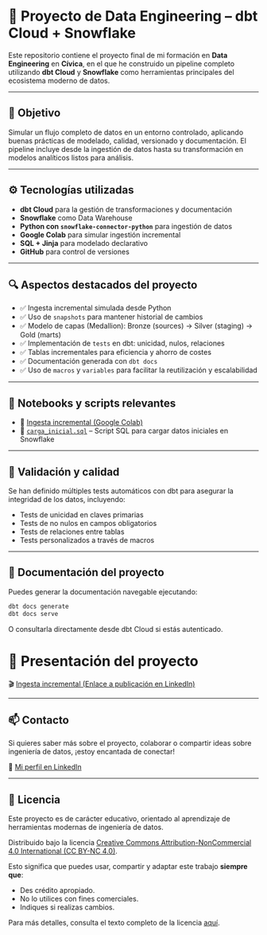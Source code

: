 # 🚀 Proyecto de Data Engineering – dbt Cloud + Snowflake

Este repositorio contiene el proyecto final de mi formación en **Data Engineering** en **Cívica**, en el que he construido un pipeline completo utilizando **dbt Cloud** y **Snowflake** como herramientas principales del ecosistema moderno de datos.

---

## 🎯 Objetivo

Simular un flujo completo de datos en un entorno controlado, aplicando buenas prácticas de modelado, calidad, versionado y documentación. El pipeline incluye desde la ingestión de datos hasta su transformación en modelos analíticos listos para análisis.

---

## ⚙️ Tecnologías utilizadas

- **dbt Cloud** para la gestión de transformaciones y documentación
- **Snowflake** como Data Warehouse
- **Python con `snowflake-connector-python`** para ingestión de datos
- **Google Colab** para simular ingestión incremental
- **SQL + Jinja** para modelado declarativo
- **GitHub** para control de versiones

---

## 🔍 Aspectos destacados del proyecto

- ✅ Ingesta incremental simulada desde Python
- ✅ Uso de `snapshots` para mantener historial de cambios
- ✅ Modelo de capas (Medallion): Bronze (sources) → Silver (staging) → Gold (marts)
- ✅ Implementación de `tests` en dbt: unicidad, nulos, relaciones
- ✅ Tablas incrementales para eficiencia y ahorro de costes
- ✅ Documentación generada con `dbt docs`
- ✅ Uso de `macros` y `variables` para facilitar la reutilización y escalabilidad

---

## 📓 Notebooks y scripts relevantes

- 📘 [Ingesta incremental (Google Colab)](https://colab.research.google.com/drive/1cu5UXXt1PmP8xRNmWCegkAhwUUG0Jexg?usp=sharing)
- 📄 [`carga_inicial.sql`](./data/script_ingesta.sql) – Script SQL para cargar datos iniciales en Snowflake

---

## 🧪 Validación y calidad

Se han definido múltiples tests automáticos con dbt para asegurar la integridad de los datos, incluyendo:
- Tests de unicidad en claves primarias
- Tests de no nulos en campos obligatorios
- Tests de relaciones entre tablas
- Tests personalizados a través de macros

---

## 🧭 Documentación del proyecto

Puedes generar la documentación navegable ejecutando:

```bash
dbt docs generate
dbt docs serve
```

O consultarla directamente desde dbt Cloud si estás autenticado.


# 🎥 Presentación del proyecto

🎬 [Ingesta incremental (Enlace a publicación en LinkedIn)](https)

---

## 📫 Contacto

Si quieres saber más sobre el proyecto, colaborar o compartir ideas sobre ingeniería de datos, ¡estoy encantada de conectar!

🔗 [Mi perfil en LinkedIn](https://www.linkedin.com/in/sarah-delgado-martin-934667142/)

---

## 📄 Licencia

Este proyecto es de carácter educativo, orientado al aprendizaje de herramientas modernas de ingeniería de datos.

Distribuido bajo la licencia [Creative Commons Attribution-NonCommercial 4.0 International (CC BY-NC 4.0)](https://creativecommons.org/licenses/by-nc/4.0/deed.es).

Esto significa que puedes usar, compartir y adaptar este trabajo **siempre que**:
- Des crédito apropiado.
- No lo utilices con fines comerciales.
- Indiques si realizas cambios.

Para más detalles, consulta el texto completo de la licencia [aquí](https://creativecommons.org/licenses/by-nc/4.0/legalcode).
